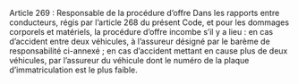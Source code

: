 Article 269 : Responsable de la procédure d’offre
Dans les rapports entre conducteurs, régis par l’article 268 du présent Code, et pour les dommages corporels et matériels, la procédure d’offre incombe s’il y a lieu :
en cas d’accident entre deux véhicules, à l’assureur désigné par le barème de responsabilité ci-annexé ;
en cas d’accident mettant en cause plus de deux véhicules, par l’assureur du véhicule dont le numéro de la plaque d’immatriculation est le plus faible.
